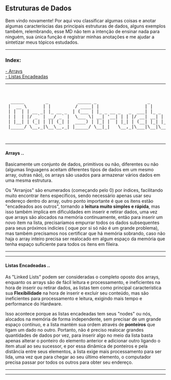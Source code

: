 ## Estruturas de Dados
<p>Bem vindo novamente! Por aqui vou classificar algumas coisas e anotar algumas caracteríscias das principais estruturas de dados, alguns exemplos também, relembrando, esse MD não tem a intenção de ensinar nada para ninguém, sua única função é registrar minhas anotações e me ajudar a sintetizar meus tópicos estudados.</p>

---

### Index: 

<a href="#Arrays">- Arrays</a> <br>
<a href="#Listas Encadeadas">- Listas Encadeadas</a> <br>


---

<pre>


  _____        _           _____ _                   _                       
 |  __ \      | |         / ____| |                 | |                      
 | |  | | __ _| |_ __ _  | (___ | |_ _ __ _   _  ___| |_ _   _ _ __ ___  ___ 
 | |  | |/ _` | __/ _` |  \___ \| __| '__| | | |/ __| __| | | | '__/ _ \/ __|
 | |__| | (_| | || (_| |  ____) | |_| |  | |_| | (__| |_| |_| | | |  __/\__ \
 |_____/ \__,_|\__\__,_| |_____/ \__|_|   \__,_|\___|\__|\__,_|_|  \___||___/
                                                                             
                                                                             
</pre>

---

<h4 id="Arrays"> Arrays .. </h4>
<p>Basicamente um conjunto de dados, primitivos ou não, diferentes ou não (algumas linguagens aceitam diferentes tipos de dados em um mesmo array, outras não), os arrays são usados para armazenar vários dados em uma mesma estrutura. 

Os "Arranjos" são enumerados (começando pelo 0) por índices, facilitando muito encontrar itens especificos, sendo necessário apenas usar seu endereço dentro do array, outro ponto importante é que os itens estão "encadeados aos outros", tornando a <b>leitura muito simples e rápida</b>, mas isso também implica em dificuldades em inserir e retirar dados, uma vez que arrays são alocados na memória continuamente, então para inserir um novo item na lista, precisaríamos empurrar todos os dados subsequentes para seus próximos indicies ( oque por si só não é um grande problema), mas também precisamos nos certificar que há memória sobrando, caso não haja o array inteiro precisa ser realocado em algum espaço da memória que tenha espaço suficiente para todos os itens em fileira.</p>

---
---
<h4 id="Listas Encadeadas"> Listas Encadeadas .. </h4>

<p> As "Linked Lists" podem ser consideradas o completo oposto dos arrays, enquanto os arrays são de fácil leitura e processamento, e ineficientes na hora de inserir ou retirar dados, as listas tem como principal característica sua <b>Flexibilidade</b> na hora de inserir e excluir seu conteúdo, mas são ineficientes para processamento e leitura, exigindo mais tempo e performance do Hardware.

Isso acontece porque as listas encadeadas tem seus "nodes" ou nós, alocados na memória de forma independente, sem precisar de um grande espaço contínuo, e a lista mantém sua ordem através de <b>ponteiros</b> que ligam um dado no outro. Portanto, não é preciso realocar grandes quantidades de dados por vez, para inserir algo no meio da lista basta apenas alterar o ponteiro do elemento anterior e adicionar outro ligando o item atual ao seu sucessor, e por essa dinâmica de ponteiros e pela distância entre seus elementos, a lista exige mais processamento para ser lida, uma vez que para chegar ao seu último elemento, o computador precisa passar por todos os outros para obter seu endereço. </p>

---
---
